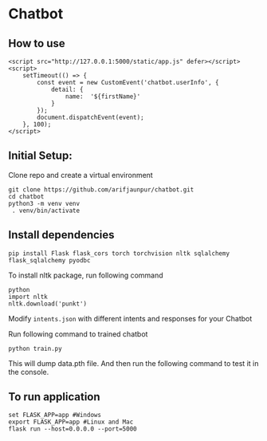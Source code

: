 # Chatbot

## How to use

```
<script src="http://127.0.0.1:5000/static/app.js" defer></script>
<script>
	setTimeout(() => {
		const event = new CustomEvent('chatbot.userInfo', {
			detail: {
				name:  '${firstName}'
			}
		});
		document.dispatchEvent(event);
	}, 100);
</script>
```

## Initial Setup:

Clone repo and create a virtual environment
```
git clone https://github.com/arifjaunpur/chatbot.git
cd chatbot
python3 -m venv venv
 . venv/bin/activate
```

## Install dependencies
```
pip install Flask flask_cors torch torchvision nltk sqlalchemy flask_sqlalchemy pyodbc
```
To install nltk package, run following command
```
python
import nltk
nltk.download('punkt')
```
Modify `intents.json` with different intents and responses for your Chatbot

Run following command to trained chatbot
```
python train.py
```
This will dump data.pth file. And then run
the following command to test it in the console.

## To run application
```
set FLASK_APP=app #Windows 
export FLASK_APP=app #Linux and Mac
flask run --host=0.0.0.0 --port=5000
```

